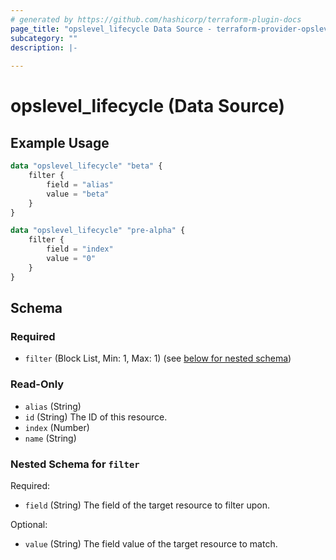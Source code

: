 ```yaml
---
# generated by https://github.com/hashicorp/terraform-plugin-docs
page_title: "opslevel_lifecycle Data Source - terraform-provider-opslevel"
subcategory: ""
description: |-
  
---
```


# opslevel_lifecycle (Data Source)



## Example Usage

```terraform
data "opslevel_lifecycle" "beta" {
    filter {
        field = "alias"
        value = "beta"
    }
}

data "opslevel_lifecycle" "pre-alpha" {
    filter {
        field = "index"
        value = "0"
    }
}
```

<!-- schema generated by tfplugindocs -->
## Schema

### Required

- `filter` (Block List, Min: 1, Max: 1) (see [below for nested schema](#nestedblock--filter))

### Read-Only

- `alias` (String)
- `id` (String) The ID of this resource.
- `index` (Number)
- `name` (String)

<a id="nestedblock--filter"></a>
### Nested Schema for `filter`

Required:

- `field` (String) The field of the target resource to filter upon.

Optional:

- `value` (String) The field value of the target resource to match.


